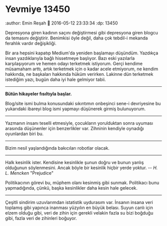 Yevmiye 13450
=========================

:author: Emin Reşah
:date: 2016-05-12 23:33:34 
:dp: 13450 

Depresyona giren kadının saçını değiştirmesi gibi depresyona giren blogcu da
temasını değiştirir. Benimkisi öyle değil, daha çok tebdil-i mekanda ferahlık
vardır değişikliği.

Bir ara hepsini kapatıp Medium'da yeniden başlamayı düşündüm. Yazdıkça insan
yazdıklarıyla bağlı hissetmeye başlıyor. Bazı eski yazılarla karşılaşıyorum ve
hemen odayı terketmek istiyorum. Gerçi kendime müsamaham arttı, artık terketmek
için o kadar acele etmiyorum, ne kendim hakkında, ne başkaları hakkında hüküm
verirken. Lakinne dün terketmek istediğim yazı, bugün daha iyi hale gelmiyor
tabii.

-----

**Bütün hikayeler fısıltıyla başlar.**

Blog/site ismi bulma konusundaki sıkıntımın onbeşinci sene-i devriyesine bu
yukarıdaki ibareyi blog ismi yapmayı düşünerek girmiş bulunuyorum. 

-----

Yazmanın insanı teselli etmesiyle, çocukların yorulduktan sonra uyuması arasında
düşünenler için benzerlikler var. Zihninin kendiyle oynadığı oyunlardan biri bu.

-----

Bizim nesil yaşlandığında bakıcıları robotlar olacak. 

-----

  Halk kesinlik ister. Kendisine kesinlikle şunun doğru ve bunun yanlış
  olduğunun söylenmesini. Ancak böyle bir kesinlik hiçbir yerde yoktur. --
  *H. L. Mencken* "Prejudice"

Politikacının görevi bu, müphem olanı kesinmiş gibi sunmak. Politikacı bunu
yapmadığında, çünkü, başka kesinlikler daha kesin hale gelecek. 

-----

Çeşitli sindirim uzuvlarımdan istatistik uydurasım var. İnsanın insana veri
toplamış gibi yapınca inanması yüzyılın en büyük belası. Suyun canlı için elzem
olduğu gibi, veri de zihin için gerekli velakin fazla su bizi boğduğu gibi,
fazla veri de zihinleri boğuyor.
